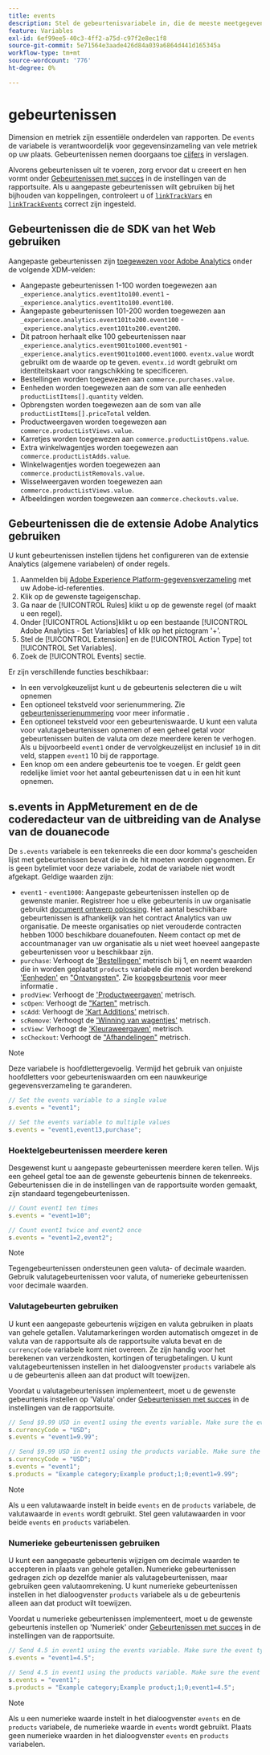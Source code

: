 ```yaml
---
title: events
description: Stel de gebeurtenisvariabele in, die de meeste meetgegevens op uw site beheert.
feature: Variables
exl-id: 6ef99ee5-40c3-4ff2-a75d-c97f2e8ec1f8
source-git-commit: 5e71564e3aade426d84a039a6864d441d165345a
workflow-type: tm+mt
source-wordcount: '776'
ht-degree: 0%

---
```


# gebeurtenissen

Dimension en metriek zijn essentiële onderdelen van rapporten. De `events` de variabele is verantwoordelijk voor gegevensinzameling van vele metriek op uw plaats. Gebeurtenissen nemen doorgaans toe [cijfers](/help/components/metrics/overview.md) in verslagen.

Alvorens gebeurtenissen uit te voeren, zorg ervoor dat u creeert en hen vormt onder [Gebeurtenissen met succes](/help/admin/admin/c-success-events/success-event.md) in de instellingen van de rapportsuite. Als u aangepaste gebeurtenissen wilt gebruiken bij het bijhouden van koppelingen, controleert u of [`linkTrackVars`](../../config-vars/linktrackvars.md) en [`linkTrackEvents`](../../config-vars/linktrackevents.md) correct zijn ingesteld.

## Gebeurtenissen die de SDK van het Web gebruiken

Aangepaste gebeurtenissen zijn [toegewezen voor Adobe Analytics](https://experienceleague.adobe.com/docs/analytics/implementation/aep-edge/variable-mapping.html) onder de volgende XDM-velden:

* Aangepaste gebeurtenissen 1-100 worden toegewezen aan `_experience.analytics.event1to100.event1` - `_experience.analytics.event1to100.event100`.
* Aangepaste gebeurtenissen 101-200 worden toegewezen aan `_experience.analytics.event101to200.event100` - `_experience.analytics.event101to200.event200`.
* Dit patroon herhaalt elke 100 gebeurtenissen naar `_experience.analytics.event901to1000.event901` - `_experience.analytics.event901to1000.event1000`. `eventx.value` wordt gebruikt om de waarde op te geven. `eventx.id` wordt gebruikt om identiteitskaart voor rangschikking te specificeren.
* Bestellingen worden toegewezen aan `commerce.purchases.value`.
* Eenheden worden toegewezen aan de som van alle eenheden `productListItems[].quantity` velden.
* Opbrengsten worden toegewezen aan de som van alle `productListItems[].priceTotal` velden.
* Productweergaven worden toegewezen aan `commerce.productListViews.value`.
* Karretjes worden toegewezen aan `commerce.productListOpens.value`.
* Extra winkelwagentjes worden toegewezen aan `commerce.productListAdds.value`.
* Winkelwagentjes worden toegewezen aan `commerce.productListRemovals.value`.
* Wisselweergaven worden toegewezen aan `commerce.productListViews.value`.
* Afbeeldingen worden toegewezen aan `commerce.checkouts.value`.

## Gebeurtenissen die de extensie Adobe Analytics gebruiken

U kunt gebeurtenissen instellen tijdens het configureren van de extensie Analytics (algemene variabelen) of onder regels.

1. Aanmelden bij [Adobe Experience Platform-gegevensverzameling](https://experience.adobe.com/data-collection) met uw Adobe-id-referenties.
2. Klik op de gewenste tageigenschap.
3. Ga naar de [!UICONTROL Rules] klikt u op de gewenste regel (of maakt u een regel).
4. Onder [!UICONTROL Actions]klikt u op een bestaande [!UICONTROL Adobe Analytics - Set Variables] of klik op het pictogram &#39;+&#39;.
5. Stel de [!UICONTROL Extension] en de [!UICONTROL Action Type] tot [!UICONTROL Set Variables].
6. Zoek de [!UICONTROL Events] sectie.

Er zijn verschillende functies beschikbaar:

* In een vervolgkeuzelijst kunt u de gebeurtenis selecteren die u wilt opnemen
* Een optioneel tekstveld voor serienummering. Zie [gebeurtenisserienummering](event-serialization.md) voor meer informatie .
* Een optioneel tekstveld voor een gebeurteniswaarde. U kunt een valuta voor valutagebeurtenissen opnemen of een geheel getal voor gebeurtenissen buiten de valuta om deze meerdere keren te verhogen. Als u bijvoorbeeld `event1` onder de vervolgkeuzelijst en inclusief `10` in dit veld, stappen `event1` 10 bij de rapportage.
* Een knop om een andere gebeurtenis toe te voegen. Er geldt geen redelijke limiet voor het aantal gebeurtenissen dat u in een hit kunt opnemen.

## s.events in AppMeturement en de de coderedacteur van de uitbreiding van de Analyse van de douanecode

De `s.events` variabele is een tekenreeks die een door komma&#39;s gescheiden lijst met gebeurtenissen bevat die in de hit moeten worden opgenomen. Er is geen bytelimiet voor deze variabele, zodat de variabele niet wordt afgekapt. Geldige waarden zijn:

* `event1` - `event1000`: Aangepaste gebeurtenissen instellen op de gewenste manier. Registreer hoe u elke gebeurtenis in uw organisatie gebruikt [document ontwerp oplossing](../../../prepare/solution-design.md). Het aantal beschikbare gebeurtenissen is afhankelijk van het contract Analytics van uw organisatie. De meeste organisaties op niet verouderde contracten hebben 1000 beschikbare douanefouten. Neem contact op met de accountmanager van uw organisatie als u niet weet hoeveel aangepaste gebeurtenissen voor u beschikbaar zijn.
* `purchase`: Verhoogt de [&#39;Bestellingen&#39;](/help/components/metrics/orders.md) metrisch bij 1, en neemt waarden die in worden geplaatst `products` variabele die moet worden berekend [&#39;Eenheden&#39;](/help/components/metrics/units.md) en [&quot;Ontvangsten&quot;](/help/components/metrics/revenue.md). Zie [koopgebeurtenis](event-purchase.md) voor meer informatie .
* `prodView`: Verhoogt de [&#39;Productweergaven&#39;](/help/components/metrics/product-views.md) metrisch.
* `scOpen`: Verhoogt de [&quot;Karten&quot;](/help/components/metrics/carts.md) metrisch.
* `scAdd`: Verhoogt de [&#39;Kart Additions&#39;](/help/components/metrics/cart-additions.md) metrisch.
* `scRemove`: Verhoogt de [&#39;Winning van wagentjes&#39;](/help/components/metrics/cart-removals.md) metrisch.
* `scView`: Verhoogt de [&#39;Kleuraweergaven&#39;](/help/components/metrics/cart-views.md) metrisch.
* `scCheckout`: Verhoogt de [&quot;Afhandelingen&quot;](/help/components/metrics/checkouts.md) metrisch.

>[!NOTE]
>
>Deze variabele is hoofdlettergevoelig. Vermijd het gebruik van onjuiste hoofdletters voor gebeurteniswaarden om een nauwkeurige gegevensverzameling te garanderen.

```js
// Set the events variable to a single value
s.events = "event1";

// Set the events variable to multiple values
s.events = "event1,event13,purchase";
```

### Hoektelgebeurtenissen meerdere keren

Desgewenst kunt u aangepaste gebeurtenissen meerdere keren tellen. Wijs een geheel getal toe aan de gewenste gebeurtenis binnen de tekenreeks. Gebeurtenissen die in de instellingen van de rapportsuite worden gemaakt, zijn standaard tegengebeurtenissen.

```js
// Count event1 ten times
s.events = "event1=10";

// Count event1 twice and event2 once
s.events = "event1=2,event2";
```

>[!NOTE]
>
>Tegengebeurtenissen ondersteunen geen valuta- of decimale waarden. Gebruik valutagebeurtenissen voor valuta, of numerieke gebeurtenissen voor decimale waarden.

### Valutagebeurten gebruiken

U kunt een aangepaste gebeurtenis wijzigen en valuta gebruiken in plaats van gehele getallen. Valutamarkeringen worden automatisch omgezet in de valuta van de rapportsuite als de rapportsuite valuta bevat en de `currencyCode` variabele komt niet overeen. Ze zijn handig voor het berekenen van verzendkosten, kortingen of terugbetalingen. U kunt valutagebeurtenissen instellen in het dialoogvenster `products` variabele als u de gebeurtenis alleen aan dat product wilt toewijzen.

Voordat u valutagebeurtenissen implementeert, moet u de gewenste gebeurtenis instellen op &#39;Valuta&#39; onder [Gebeurtenissen met succes](/help/admin/admin/c-success-events/success-event.md) in de instellingen van de rapportsuite.

```js
// Send $9.99 USD in event1 using the events variable. Make sure the event type for event1 is Currency in Report suite settings
s.currencyCode = "USD";
s.events = "event1=9.99";

// Send $9.99 USD in event1 using the products variable. Make sure the event type for event1 is Currency in Report suite settings
s.currencyCode = "USD";
s.events = "event1";
s.products = "Example category;Example product;1;0;event1=9.99";
```

>[!NOTE]
>
>Als u een valutawaarde instelt in beide `events` en de `products` variabele, de valutawaarde in `events` wordt gebruikt. Stel geen valutawaarden in voor beide `events` en `products` variabelen.

### Numerieke gebeurtenissen gebruiken

U kunt een aangepaste gebeurtenis wijzigen om decimale waarden te accepteren in plaats van gehele getallen. Numerieke gebeurtenissen gedragen zich op dezelfde manier als valutagebeurtenissen, maar gebruiken geen valutaomrekening. U kunt numerieke gebeurtenissen instellen in het dialoogvenster `products` variabele als u de gebeurtenis alleen aan dat product wilt toewijzen.

Voordat u numerieke gebeurtenissen implementeert, moet u de gewenste gebeurtenis instellen op &#39;Numeriek&#39; onder [Gebeurtenissen met succes](/help/admin/admin/c-success-events/success-event.md) in de instellingen van de rapportsuite.

```js
// Send 4.5 in event1 using the events variable. Make sure the event type for event1 is Numeric in Report suite settings
s.events = "event1=4.5";

// Send 4.5 in event1 using the products variable. Make sure the event type for event1 is Numeric in Report suite settings
s.events = "event1";
s.products = "Example category;Example product;1;0;event1=4.5";
```

>[!NOTE]
>
>Als u een numerieke waarde instelt in het dialoogvenster `events` en de `products` variabele, de numerieke waarde in `events` wordt gebruikt. Plaats geen numerieke waarden in het dialoogvenster `events` en `products` variabelen.
